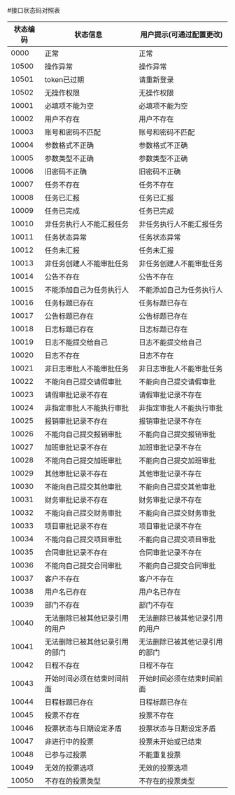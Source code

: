 #接口状态码对照表

| 状态编码 | 状态信息 | 用户提示(可通过配置更改) |
| -- | -- | -- |
| 0000 | 正常 | 正常 |
| 10500 | 操作异常 | 操作异常 |
| 10501 | token已过期 | 请重新登录 |
| 10502 | 无操作权限 | 无操作权限 |
| 10001 | 必填项不能为空 | 必填项不能为空 |
| 10002 | 用户不存在 | 用户不存在 |
| 10003 | 账号和密码不匹配 | 账号和密码不匹配 |
| 10004 | 参数格式不正确 | 参数格式不正确 |
| 10005 | 参数类型不正确 | 参数类型不正确 |
| 10006 | 旧密码不正确 | 旧密码不正确 |
| 10007 | 任务不存在 | 任务不存在 |
| 10008 | 任务已汇报 | 任务已汇报 |
| 10009 | 任务已完成 | 任务已完成 |
| 10010 | 非任务执行人不能汇报任务 | 非任务执行人不能汇报任务 |
| 10011 | 任务状态异常 | 任务状态异常 |
| 10012 | 任务未汇报 | 任务未汇报 |
| 10013 | 非任务创建人不能审批任务 | 非任务创建人不能审批任务 |
| 10014 | 公告不存在 | 公告不存在 |
| 10015 | 不能添加自己为任务执行人 | 不能添加自己为任务执行人 |
| 10016 | 任务标题已存在 | 任务标题已存在 |
| 10017 | 公告标题已存在 | 公告标题已存在 |
| 10018 | 日志标题已存在 | 日志标题已存在 |
| 10019 | 日志不能提交给自己 | 日志不能提交给自己 |
| 10020 | 日志不存在 | 日志不存在 |
| 10021 | 非日志审批人不能审批任务 | 非日志审批人不能审批任务 |
| 10022 | 不能向自己提交请假审批 | 不能向自己提交请假审批 |
| 10023 | 请假审批记录不存在 | 请假审批记录不存在 |
| 10024 | 非指定审批人不能执行审批 | 非指定审批人不能执行审批 |
| 10025 | 报销审批记录不存在 | 报销审批记录不存在 |
| 10026 | 不能向自己提交报销审批 | 不能向自己提交报销审批 |
| 10027 | 加班审批记录不存在 | 加班审批记录不存在 |
| 10028 | 不能向自己提交加班审批 | 不能向自己提交加班审批 |
| 10029 | 其他审批记录不存在 | 其他审批记录不存在 |
| 10030 | 不能向自己提交其他审批 | 不能向自己提交其他审批 |
| 10031 | 财务审批记录不存在 | 财务审批记录不存在 |
| 10032 | 不能向自己提交财务审批 | 不能向自己提交财务审批 |
| 10033 | 项目审批记录不存在 | 项目审批记录不存在 |
| 10034 | 不能向自己提交项目审批 | 不能向自己提交项目审批 |
| 10035 | 合同审批记录不存在 | 合同审批记录不存在 |
| 10036 | 不能向自己提交合同审批 | 不能向自己提交合同审批 |
| 10037 | 客户不存在 | 客户不存在 |
| 10038 | 用户名已存在 | 用户名已存在 |
| 10039 | 部门不存在 | 部门不存在 |
| 10040 | 无法删除已被其他记录引用的用户 | 无法删除已被其他记录引用的用户 |
| 10041 | 无法删除已被其他记录引用的部门 | 无法删除已被其他记录引用的部门 |
| 10042 | 日程不存在 | 日程不存在 |
| 10043 | 开始时间必须在结束时间前面 | 开始时间必须在结束时间前面 |
| 10044 | 日程标题已存在 | 日程标题已存在 |
| 10045 | 投票不存在 | 投票不存在 |
| 10046 | 投票状态与日期设定矛盾 | 投票状态与日期设定矛盾 |
| 10047 | 非进行中的投票 | 投票未开始或已结束 |
| 10048 | 已参与过投票 | 不能重复投票 |
| 10049 | 无效的投票选项 | 无效的投票选项 |
| 10050 | 不存在的投票类型 | 不存在的投票类型 |